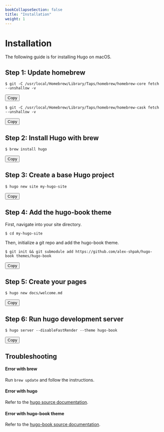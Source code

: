 ```yaml
---
bookCollapseSection: false
title: "Installation"
weight: 1
---
```

# Installation

The following guide is for installing Hugo on macOS.

## Step 1: Update homebrew

```console
$ git -C /usr/local/Homebrew/Library/Taps/homebrew/homebrew-core fetch --unshallow -v
```
<button onclick="copyToClipboard('excode_homebrew_update_core')">Copy</button>
<p id="copied_alert_excode_homebrew_update_core" style="display: none; color: green">Copied!</p>

```console
$ git -C /usr/local/Homebrew/Library/Taps/homebrew/homebrew-cask fetch --unshallow -v
```
<button onclick="copyToClipboard('excode_homebrew_update_cask')">Copy</button>
<p id="copied_alert_excode_homebrew_update_cask" style="display: none; color: green">Copied!</p>

## Step 2: Install Hugo with brew

```console
$ brew install hugo
```
<button onclick="copyToClipboard('excode_install_hugo_global')">Copy</button>
<p id="copied_alert_excode_install_hugo_global" style="display: none; color: green">Copied!</p>

## Step 3: Create a base Hugo project

```console
$ hugo new site my-hugo-site
```
<button onclick="copyToClipboard('excode_new_hugo_project')">Copy</button>
<p id="copied_alert_excode_new_hugo_project" style="display: none; color: green">Copied!</p>


## Step 4: Add the hugo-book theme

First, navigate into your site directory.

```console
$ cd my-hugo-site
```

Then, initialize a git repo and add the hugo-book theme.

```console
$ git init && git submodule add https://github.com/alex-shpak/hugo-book themes/hugo-book
```
<button onclick="copyToClipboard('excode_install_hugo_book_theme')">Copy</button>
<p id="copied_alert_excode_install_hugo_book_theme" style="display: none; color: green">Copied!</p>

## Step 5: Create your pages

```console
$ hugo new docs/welcome.md
```
<button onclick="copyToClipboard('excode_create_hugo_book_page')">Copy</button>
<p id="copied_alert_excode_create_hugo_book_page" style="display: none; color: green">Copied!</p>

## Step 6: Run hugo development server

```console
$ hugo server --disableFastRender --theme hugo-book
```
<button onclick="copyToClipboard('excode_run_hugo_server')">Copy</button>
<p id="copied_alert_excode_run_hugo_server" style="display: none; color: green">Copied!</p>

## Troubleshooting

#### Error with brew

Run `brew update` and follow the instructions.

#### Error with hugo

Refer to the [hugo source documentation](https://gohugo.io/getting-started/).

#### Error with hugo-book theme

Refer to the [hugo-book source documentation](https://themes.gohugo.io/themes/hugo-book/).


<script>
function copyToClipboard(id) {
  const code_snippets = {
    excode_homebrew_update_core: 'git -C /usr/local/Homebrew/Library/Taps/homebrew/homebrew-core fetch --unshallow -v',
    excode_homebrew_update_cask: 'git -C /usr/local/Homebrew/Library/Taps/homebrew/homebrew-cask fetch --unshallow -v',
    excode_install_hugo_global: 'brew install hugo',
    excode_new_hugo_project: 'hugo new site my-hugo-site',
    excode_install_hugo_book_theme: 'git init && git submodule add https://github.com/alex-shpak/hugo-book themes/hugo-book',
    excode_create_hugo_book_page: 'hugo new docs/welcome.md',
    excode_run_hugo_server: 'hugo server --disableFastRender --theme hugo-book',
  };
  const ids = Object.keys(code_snippets);
  navigator.clipboard.writeText(code_snippets[id]);
  document.getElementById(`copied_alert_${id}`).style.display = 'block';
  ids
    .filter(i => i !== id)
    .forEach(i => document.getElementById(`copied_alert_${i}`).style.display = 'none');
}
</script>